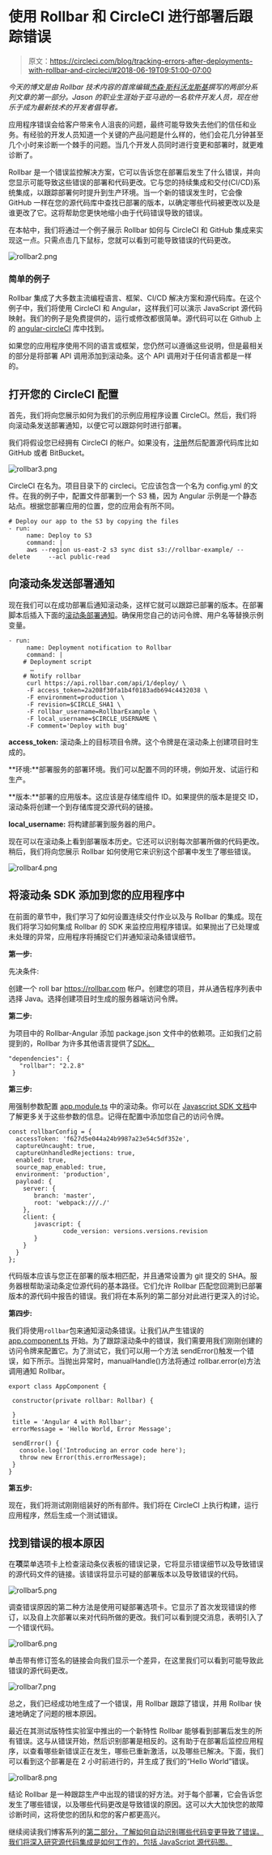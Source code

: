 # 使用 Rollbar 和 CircleCI 进行部署后跟踪错误

> 原文：<https://circleci.com/blog/tracking-errors-after-deployments-with-rollbar-and-circleci/#2018-06-19T09:51:00-07:00>

*今天的博文是由 Rollbar 技术内容的首席编辑[杰森·斯科沃龙斯基](https://twitter.com/mostlyjason)撰写的两部分系列文章的第一部分。Jason 的职业生涯始于亚马逊的一名软件开发人员，现在他乐于成为最新技术的开发者倡导者。*

应用程序错误会给客户带来令人沮丧的问题，最终可能导致失去他们的信任和业务。有经验的开发人员知道一个关键的产品问题是什么样的，他们会花几分钟甚至几个小时来诊断一个棘手的问题。当几个开发人员同时进行变更和部署时，就更难诊断了。

Rollbar 是一个错误监控解决方案，它可以告诉您在部署后发生了什么错误，并向您显示可能导致这些错误的部署和代码更改。它与您的持续集成和交付(CI/CD)系统集成，以跟踪部署何时提升到生产环境。当一个新的错误发生时，它会像 GitHub 一样在您的源代码库中查找已部署的版本，以确定哪些代码被更改以及是谁更改了它。这将帮助您更快地缩小由于代码错误导致的错误。

在本帖中，我们将通过一个例子展示 Rollbar 如何与 CircleCI 和 GitHub 集成来实现这一点。只需点击几下鼠标，您就可以看到可能导致错误的代码更改。

![rollbar2.png](img/52b5d515507a8362cd985bbe4afc0b6d.png)

### 简单的例子

Rollbar 集成了大多数主流编程语言、框架、CI/CD 解决方案和源代码库。在这个例子中，我们将使用 CircleCI 和 Angular，这样我们可以演示 JavaScript 源代码映射。我们的例子是免费提供的，运行或修改都很简单。源代码可以在 Github 上的 [angular-circleCI](https://github.com/RollbarExample/angular-circleCI) 库中找到。

如果您的应用程序使用不同的语言或框架，您仍然可以遵循这些说明，但是最相关的部分是将部署 API 调用添加到滚动条。这个 API 调用对于任何语言都是一样的。

## 打开您的 CircleCI 配置

首先，我们将向您展示如何为我们的示例应用程序设置 CircleCI。然后，我们将向滚动条发送部署通知，以便它可以跟踪何时进行部署。

我们将假设您已经拥有 CircleCI 的帐户。如果没有，[注册](https://circleci.com/signup/)然后配置源代码库比如 GitHub 或者 BitBucket。

![rollbar3.png](img/f287dcc70190bb69b46054f5855c759a.png)

CircleCI 在名为。项目目录下的 circleci。它应该包含一个名为 config.yml 的文件。在我的例子中，配置文件部署到一个 S3 桶，因为 Angular 示例是一个静态站点。根据您部署应用的位置，您的应用会有所不同。

```
# Deploy our app to the S3 by copying the files
- run:
     name: Deploy to S3
     command: |
     aws --region us-east-2 s3 sync dist s3://rollbar-example/ --delete     --acl public-read 
```

## 向滚动条发送部署通知

现在我们可以在成功部署后通知滚动条，这样它就可以跟踪已部署的版本。在部署脚本后插入下面的[滚动条部署通知](https://docs.rollbar.com/docs/deploy-tracking)。确保用您自己的访问令牌、用户名等替换示例变量。

```
- run:
     name: Deployment notification to Rollbar
     command: |
    # Deployment script
      …
    # Notify rollbar
     curl https://api.rollbar.com/api/1/deploy/ \
     -F access_token=2a208f30fa1b4f0183adb694c4432038 \
     -F environment=production \
     -F revision=$CIRCLE_SHA1 \
     -F rollbar_username=RollbarExample \
     -F local_username=$CIRCLE_USERNAME \
     -F comment='Deploy with bug' 
```

**access_token:** 滚动条上的目标项目令牌。这个令牌是在滚动条上创建项目时生成的。

**环境:**部署服务的部署环境。我们可以配置不同的环境，例如开发、试运行和生产。

**版本:**部署的应用版本。这应该是存储库组件 ID。如果提供的版本是提交 ID，滚动条将创建一个到存储库提交源代码的链接。

**local_username:** 将构建部署到服务器的用户。

现在可以在滚动条上看到部署版本历史。它还可以识别每次部署所做的代码更改。稍后，我们将向您展示 Rollbar 如何使用它来识别这个部署中发生了哪些错误。

![rollbar4.png](img/382d999ece887750bc3c022bf5b619b2.png)

## 将滚动条 SDK 添加到您的应用程序中

在前面的章节中，我们学习了如何设置连续交付作业以及与 Rollbar 的集成。现在我们将学习如何集成 Rollbar 的 SDK 来监控应用程序错误。如果抛出了已处理或未处理的异常，应用程序将捕捉它们并通知滚动条错误细节。

**第一步:**

先决条件:

创建一个 roll bar https://rollbar.com 帐户。创建您的项目，并从通告程序列表中选择 Java。选择创建项目时生成的服务器端访问令牌。

**第二步:**

为项目中的 Rollbar-Angular 添加 package.json 文件中的依赖项。正如我们之前提到的，Rollbar 为许多其他语言提供了[SDK。](https://rollbar.com/platforms/)

```
"dependencies": {
   "rollbar": "2.2.8"
 } 
```

**第三步:**

用强制参数配置 [app.module.ts](https://github.com/RollbarExample/angular-circleCI/blob/master/src/app/app.module.ts) 中的滚动条。你可以在 [Javascript SDK 文档](https://docs.rollbar.com/docs/javascript#section-reference)中了解更多关于这些参数的信息。记得在配置中添加您自己的访问令牌。

```
const rollbarConfig = {
  accessToken: 'f627d5e044a24b9987a23e54c5df352e',
  captureUncaught: true,
  captureUnhandledRejections: true,
  enabled: true,
  source_map_enabled: true,
  environment: 'production',
  payload: {
	server: {
  	   branch: 'master',
  	   root: 'webpack:///./'
	},
	client: {
  	   javascript: {
    	       code_version: versions.versions.revision
  	   }
	}
  }
}; 
```

代码版本应该与您正在部署的版本相匹配，并且通常设置为 git 提交的 SHA。服务器根帮助滚动条定位源代码的基本路径。它们允许 Rollbar 匹配您回溯到已部署版本的源代码中报告的错误。我们将在本系列的第二部分对此进行更深入的讨论。

**第四步:**

我们将使用`rollbar`包来通知滚动条错误。让我们从产生错误的 [app.component.ts](https://github.com/RollbarExample/angular-circleCI/blob/49c5e9fbb4312c9437fdef2a582d54d78c35aad3/src/app/app.component.ts) 开始。为了跟踪滚动条中的错误，我们需要用我们刚刚创建的访问令牌来配置它。为了测试它，我们可以用一个方法 sendError()触发一个错误，如下所示。当抛出异常时，manualHandle()方法将通过 rollbar.error(e)方法调用通知 Rollbar。

```
export class AppComponent {

 constructor(private rollbar: Rollbar) {

 }
 title = 'Angular 4 with Rollbar';
 errorMessage = 'Hello World, Error Message';

 sendError() {
   console.log('Introducing an error code here');
   throw new Error(this.errorMessage);
 }
} 
```

**第五步:**

现在，我们将测试刚刚组装好的所有部件。我们将在 CircleCI 上执行构建，运行应用程序，然后生成一个测试错误。

## 找到错误的根本原因

在**项**菜单选项卡上检查滚动条仪表板的错误记录，它将显示错误细节以及导致错误的源代码文件的链接。该错误将显示可疑的部署版本以及导致错误的代码。

![rollbar5.png](img/92117f9b14dea1ba2344b12b427b0b07.png)

调查错误原因的第二种方法是使用可疑部署选项卡。它显示了首次发现错误的修订，以及自上次部署以来对代码所做的更改。我们可以看到提交消息，表明引入了一个错误代码。

![rollbar6.png](img/a21c8be89cd734817b8ad1e42341a73e.png)

单击带有修订签名的链接会向我们显示一个差异，在这里我们可以看到可能导致此错误的源代码更改。

![rollbar7.png](img/fa103517efd69d7be0774ea2baafd7eb.png)

总之，我们已经成功地生成了一个错误，用 Rollbar 跟踪了错误，并用 Rollbar 快速地确定了问题的根本原因。

最近在其测试版特性实验室中推出的一个新特性 Rollbar 能够看到部署后发生的所有错误。这与从错误开始，然后识别部署是相反的。这有助于在部署后监控应用程序，以查看哪些新错误正在发生，哪些已重新激活，以及哪些已解决。下面，我们可以看到这个部署是在 2 小时前进行的，并生成了我们的“Hello World”错误。

![rollbar8.png](img/295736f1c2b92e4f35263327a987fd92.png)

结论 Rollbar 是一种跟踪生产中出现的错误的好方法。对于每个部署，它会告诉您发生了哪些错误，以及哪些代码更改是导致错误的原因。这可以大大加快您的故障诊断时间，这将使您的团队和您的客户都更高兴。

继续阅读我们博客系列的[第二部分，了解如何自动识别哪些代码变更导致了错误。我们将深入研究源代码集成是如何工作的，包括 JavaScript 源代码图。](https://circleci.com/blog/automatically-identify-which-code-changes-caused-errors/)
